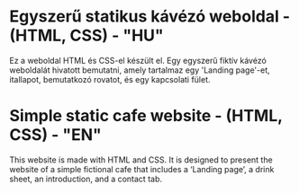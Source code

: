 # Egyszerű statikus kávézó weboldal - (HTML, CSS) - "HU"

Ez a weboldal HTML és CSS-el készült el. Egy egyszerű fiktív kávézó weboldalát hivatott bemutatni, amely tartalmaz egy 'Landing page'-et, itallapot, bemutatkozó rovatot, és egy kapcsolati fület.

# Simple static cafe website - (HTML, CSS) - "EN"

This website is made with HTML and CSS. It is designed to present the website of a simple fictional cafe that includes a ‘Landing page’, a drink sheet, an introduction, and a contact tab.